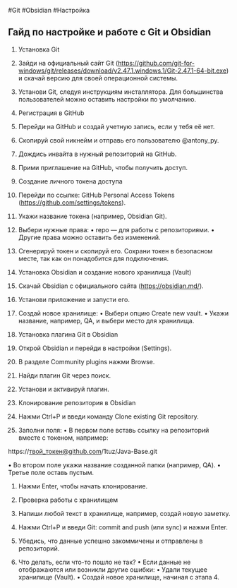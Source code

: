 #Git #Obsidian #Настройка

## **Гайд по настройке и работе с Git и Obsidian**

1. Установка Git
  2.  Зайди на официальный сайт Git (https://github.com/git-for-windows/git/releases/download/v2.47.1.windows.1/Git-2.47.1-64-bit.exe) и скачай версию для своей операционной системы.
  3.  Установи Git, следуя инструкциям инсталлятора. Для большинства пользователей можно оставить настройки по умолчанию.

4. Регистрация в GitHub
  5.  Перейди на GitHub и создай учетную запись, если у тебя её нет.
  6.  Скопируй свой никнейм и отправь его пользователю @antony_py.
  7.  Дождись инвайта в нужный репозиторий на GitHub.
  8.  Прими приглашение на GitHub, чтобы получить доступ.

9. Создание личного токена доступа
  10.  Перейди по ссылке: GitHub Personal Access Tokens (https://github.com/settings/tokens).
  11.  Укажи название токена (например, Obsidian Git).
  12.  Выбери нужные права:
  •  repo — для работы с репозиториями.
  •  Другие права можно оставить без изменений.
  13.  Сгенерируй токен и скопируй его. Сохрани токен в безопасном месте, так как он понадобится для подключения.

14. Установка Obsidian и создание нового хранилища (Vault)
  15.  Скачай Obsidian с официального сайта (https://obsidian.md/).
  16.  Установи приложение и запусти его.
  17.  Создай новое хранилище:
  •  Выбери опцию Create new vault.
  •  Укажи название, например, QA, и выбери место для хранилища.

18. Установка плагина Git в Obsidian
  19.  Открой Obsidian и перейди в настройки (Settings).
  20.  В разделе Community plugins нажми Browse.
  21.  Найди плагин Git через поиск.
  22.  Установи и активируй плагин.

23. Клонирование репозитория в Obsidian
  24.  Нажми Ctrl+P и введи команду Clone existing Git repository.
  25.  Заполни поля:
  •  В первом поле вставь ссылку на репозиторий вместе с токеном, например:

https://твой_токен@github.com/1tuz/Java-Base.git


  •  Во втором поле укажи название созданной папки (например, QA).
  •  Третье поле оставь пустым.

  1.  Нажми Enter, чтобы начать клонирование.

2. Проверка работы с хранилищем
  3.  Напиши любой текст в хранилище, например, создай новую заметку.
  4.  Нажми Ctrl+P и введи Git: commit and push (или sync) и нажми Enter.
  5.  Убедись, что данные успешно закоммичены и отправлены в репозиторий.

6. Что делать, если что-то пошло не так?
  •  Если данные не отображаются или возникли другие ошибки:
  •  Удали текущее хранилище (Vault).
  •  Создай новое хранилище, начиная с этапа 4.
